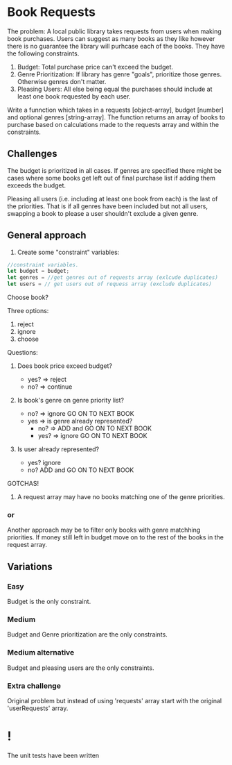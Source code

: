 # Book Requests
The problem:
A local public library takes requests from users when making book purchases. Users can suggest as many books as they like however there is no guarantee the library will purhcase each of the books. 
They have the following constraints.

1. Budget: Total purchase price can't exceed the budget.
2. Genre Prioritization: If library has genre "goals", prioritize those genres. Otherwise genres don't matter.
3. Pleasing Users: All else being equal the purchases should include at least one book requested by each user.

Write a funnction which takes in a requests [object-array], budget [number] and optional genres [string-array]. The function returns an array of books to purchase  based on calculations made to the requests array and within the constraints.

## Challenges
The budget is prioritized in all cases. If genres are specified there might be cases where some books get left out of final purchase list if adding them exceeds the budget.

Pleasing all users (i.e. including at least one book from each) is the last of the priorities. That is if all genres have been included but not all users, swapping a book to please a user shouldn't exclude a given genre.

## General approach
1. Create some "constraint" variables:
```js
//constraint variables.
let budget = budget;
let genres = //get genres out of requests array (exlcude duplicates)
let users = // get users out of requess array (exclude duplicates)
```

Choose book?

Three options:
1. reject
2. ignore
3. choose

Questions:
1. Does book price exceed budget?
    * yes? => reject
    * no? => continue

2. Is book's genre on genre priority list?
    * no? => ignore GO ON TO NEXT BOOK
    * yes => is genre already represented?
        * no? => ADD  and GO ON TO NEXT BOOK
        * yes? => ignore GO ON TO NEXT BOOK 

3. Is user already represented?
    * yes? ignore
    * no? ADD and GO ON TO NEXT BOOK


GOTCHAS!

1. A request array may have no books matching one of the genre priorities. 

### or
Another approach may be to filter only books with genre matchhing priorities. If money still left in budget move on to the rest of the books in the request array.


## Variations
### Easy
Budget is the only constraint.

### Medium
Budget and Genre prioritization are the only constraints.

### Medium alternative
Budget and pleasing users are the only constraints.

### Extra challenge
Original problem but instead of using 'requests' array start with the original 'userRequests' array.

# !
The unit tests have been written 